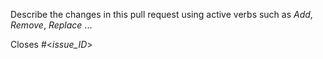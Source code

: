 <!--
Please include the type of change in the PR title as "<type>: <summary>"
Valid <type> include: build, ci, docs, feat, fix, perf, refactor, test
See https://github.com/project-copacetic/copacetic/blob/master/CONTRIBUTING.md#pull-requests) for guidelines.
-->

Describe the changes in this pull request using active verbs such as _Add_, _Remove_, _Replace_ ...

Closes #<_issue_ID_>
